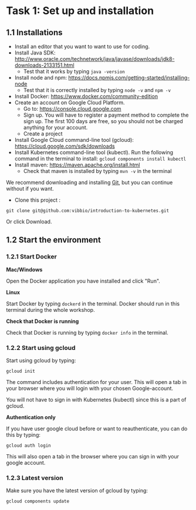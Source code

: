 # Task 1: Set up and installation

## 1.1 Installations
- Install an editor that you want to want to use for coding. 
- Install Java SDK: http://www.oracle.com/technetwork/java/javase/downloads/jdk8-downloads-2133151.html
  - Test that it works by typing `java -version`
- Install node and npm: https://docs.npmjs.com/getting-started/installing-node
  - Test that it is correctly installed by typing `node -v` and `npm -v` 
- Install Docker: https://www.docker.com/community-edition
- Create an account on Google Cloud Platform. 
  - Go to: https://console.cloud.google.com 
  - Sign up. You will have to register a payment method to complete the sign up. The first 100 days are free, so you should not be charged anything for your account.
  - Create a project
- Install Google Cloud command-line tool (gcloud): https://cloud.google.com/sdk/downloads
- Install Kubernetes command-line tool (kubectl). Run the following command in the terminal to install: `gcloud components install kubectl`
- Install maven: https://maven.apache.org/install.html
  - Check that maven is installed by typing `mvn -v` in the terminal 

We recommend downloading and installing [Git](https://git-scm.com/downloads), but you can continue without if you want. 

- Clone this project :

```
git clone git@github.com:vibbio/introduction-to-kubernetes.git
```

Or click Download. 


## 1.2 Start the environment

### 1.2.1 Start Docker

**Mac/Windows**

Open the Docker application you have installed and click "Run". 

**Linux**

Start Docker by typing `dockerd` in the terminal.
Docker should run in this terminal during the whole workshop.

**Check that Docker is running**

Check that Docker is running by typing `docker info` in the terminal.

### 1.2.2 Start using gcloud

Start using gcloud by typing: 

```
gcloud init
```

The command includes authentication for your user. 
This will open a tab in your browser where you will login with your chosen Google-account.

You will not have to sign in with Kubernetes (kubectl) since this is a part of gcloud.


**Authentication only**

If you have user google cloud before or want to reauthenticate, you can do this by typing:

```
gcloud auth login
```
This will also open a tab in the browser where you can sign in with your google account. 

### 1.2.3 Latest version

Make sure you have the latest version of gcloud by typing:

```
gcloud components update
```